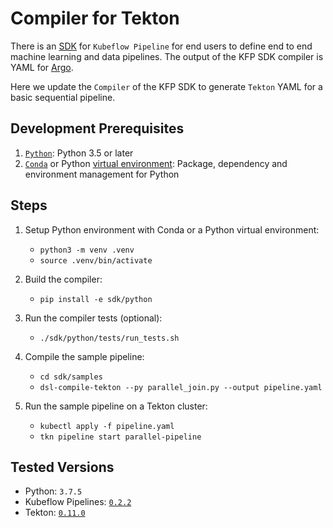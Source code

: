 # Compiler for Tekton

There is an [SDK](https://www.kubeflow.org/docs/pipelines/sdk/sdk-overview/) 
for `Kubeflow Pipeline` for end users to define end to end machine learning and data pipelines.
The output of the KFP SDK compiler is YAML for [Argo](https://github.com/argoproj/argo).

Here we update the `Compiler` of the KFP SDK to generate `Tekton` YAML for 
a basic sequential pipeline. 


## Development Prerequisites

1. [`Python`](https://www.python.org/downloads/): Python 3.5 or later  
2. [`Conda`](https://docs.conda.io/en/latest/) or Python 
   [virtual environment](https://packaging.python.org/guides/installing-using-pip-and-virtual-environments/): 
   Package, dependency and environment management for Python


## Steps

1. Setup Python environment with Conda or a Python virtual environment:

    - `python3 -m venv .venv`
    - `source .venv/bin/activate`

2. Build the compiler:

    - `pip install -e sdk/python`

3. Run the compiler tests (optional):

    - `./sdk/python/tests/run_tests.sh`

4. Compile the sample pipeline:

    - `cd sdk/samples`  
    - `dsl-compile-tekton --py parallel_join.py --output pipeline.yaml`
    
5. Run the sample pipeline on a Tekton cluster:

    - `kubectl apply -f pipeline.yaml`
    - `tkn pipeline start parallel-pipeline`


## Tested Versions

 - Python: `3.7.5`
 - Kubeflow Pipelines: [`0.2.2`](https://github.com/kubeflow/pipelines/releases/tag/0.2.2)
 - Tekton: [`0.11.0`](https://github.com/tektoncd/pipeline/releases/tag/v0.11.0-rc1)
 